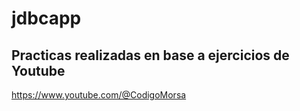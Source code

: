 # jdbcapp

## Practicas realizadas en base a ejercicios de Youtube

https://www.youtube.com/@CodigoMorsa
